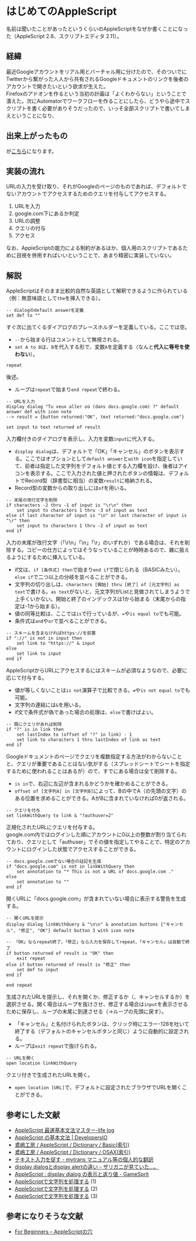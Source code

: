 # はじめてのAppleScript
名前は聞いたことがあったというくらいのAppleScriptをなぜか書くことになった（AppleScript 2.8、スクリプトエディタ 2.11）。

## 経緯
最近Googleアカウントをリアル用とバーチャル用に分けたので、そのついでにTwitterから繋がった人人から共有されるGoogleドキュメントのリンクを後者のアカウントで開きたいという欲求が生えた。  
Firefoxのアドオンを作るという当初の計画は「よくわからない」ということで潰えた。次にAutomatorでワークフローを作ることにしたら、どうやら途中でスクリプトを書く必要がありそうだったので、いっそ全部スクリプトで書いてしまえということになり、

## 出来上がったもの
が[こちら](https://github.com/yatabashi/yatabashi.github.io/blob/main/res/openGoogleLinkAsUser2.applescript)になります。

## 実装の流れ
URLの入力を受け取り、それがGoogleのページのものであれば、デフォルトでないアカウントでアクセスするためのクエリを付与してアクセスする。

1. URLを入力
1. google.com下にあるか判定
1. URLの調整
1. クエリの付与
1. アクセス

なお、AppleScriptの能力による制約があるほか、個人用のスクリプトであるために目視を併用すればいいということで、あまり精密に実装していない。

## 解説
AppleScriptはそのまま比較的自然な英語として解釈できるように作られている（例：無意味語として`the`を挿入できる）。  

```
-- dialogのdefault answerを定義
set def to ""
```
すぐ次に出てくるダイアログのプレースホルダーを定義している。ここでは空。
* `--`から始まる行はコメントとして無視される。
* `set A to B`は、`B`を代入する形で、変数`A`を定義する（なんと**代入に等号を使わない**）。

```
repeat
```
後述。
* ループは`repeat`で始まり`end repeat`で終わる。

```
-- URLを入力
display dialog "Tu veux aller où (dans docs.google.com) ?" default answer def with icon note
--> result = {button returned:"OK", text returned:"docs.google.com"}

set input to text returned of result
```
入力欄付きのダイアログを表示し、入力を変数`input`に代入する。
* `display dialog`は、デフォルトで「OK」「キャンセル」のボタンを表示する。ここではオプションとして`default answer`と`with icon`を指定していて、前者は指定した文字列をデフォルト値とする入力欄を設け、後者はアイコンを表示する。ここで入力された値と押されたボタンの情報は、デフォルトでRecord型（辞書型に相当）の変数`result`に格納される。
* Record型の変数からの取り出しには`of`を用いる。

```
-- 末尾の改行文字を削除
if characters -2 thru -1 of input is "\r\n" then
	set input to characters 1 thru -3 of input as text
else if last character of input is "\n" or last character of input is "\r" then
	set input to characters 1 thru -2 of input as text
end if
```
入力の末尾が改行文字（「\r\n」「\n」「\r」のいずれか）である場合は、それを削除する。コピーの仕方によってはそうなっていることが時時あるので、雑に扱えるようにするために挿入している。
* if文は、`if [条件式] then`で始まり`end if`で閉じられる（BASICみたい）。`else if`で二つ以上の分岐を並べることができる。
* 文字列の切り出しは、`characters [開始] thru [終了] of [元文字列] as text`で書ける。`as text`がないと、元文字列がListと見做されてしまうようで上手くいかない。開始と終了のインデックスは1から始まる（末尾からの指定は-1から始まる）。
* 値の同等比較は、ここでは`is`で行っているが、`=`や`is equal to`でも可能。
* 条件式は`and`や`or`で並べることができる。

```
-- スキームを含まなければhttps://を前置
if "://" is not in input then
	set link to "https://" & input
else
	set link to input
end if
```
AppleScriptからURLにアクセスするにはスキームが必須なようなので、必要に応じて付与する。
* 値が等しくないことは`is not`演算子で比較できる。`≠`や`is not equal to`でも可能。
* 文字列の連結には`&`を用いる。
* if文で条件式が偽であった場合の処理は、`else`で書けばよい。

```
-- 既にクエリがあれば削除
if "?" is in link then
	set lastIndex to (offset of "?" in link) - 1
	set link to characters 1 thru lastIndex of link as text
end if
```
Googleドキュメントのページでクエリを複数指定する方法がわからないことと、クエリが重要であることはない気がする（スプレッドシートでシートを指定するために使われることはあるが）ので、すでにある場合は全て削除する。
* `is in`で、右辺に左辺が含まれるかどうかを確かめることができる。
* `offset of [文字列A] in [文字列B]`によって、Bの中でA（の先頭の文字）のある位置を求めることができる。AがBに含まれていなければ0が返される。

```
-- クエリを付与
set linkWithQuery to link & "?authuser=2"
```
正規化されたURLにクエリを付与する。  
google.com内ではログインした順にアカウントに0以上の整数が割り当てられており、クエリとして「authuser」でその値を指定してやることで、特定のアカウントにログインした状態でアクセスすることができる。

```
-- docs.google.comでない場合の註記を生成
if "docs.google.com" is not in linkWithQuery then
	set annotation to "* This is not a URL of docs.google.com ."
else
	set annotation to ""
end if
```
開くURLに「docs.google.com」が含まれていない場合に表示する警告を生成する。

```
-- 開くURLを提示
display dialog linkWithQuery & "\n\n" & annotation buttons {"キャンセル", "修正", "OK"} default button 3 with icon note

-- 「OK」ならrepeat終了、「修正」なら入力を保存してrepeat、「キャンセル」は自動で終了
if button returned of result is "OK" then
	exit repeat
else if button returned of result is "修正" then
	set def to input
end if
```
```
end repeat
```
生成されたURLを提示し、それを開くか、修正するか（、キャンセルするか）を選択させる。開く場合はループを抜けさせ、修正する場合は`input`を表示させるために保存し、ループの末尾に到達させる（→ループの先頭に戻す）。
* 「キャンセル」と名付けられたボタンは、クリック時にエラー-128を吐いて終了する（デフォルトのキャンセルボタンと同じ）ように自動的に設定される。
* ループは`exit repeat`で抜けられる。

```
-- URLを開く
open location linkWithQuery
```
クエリ付きで生成されたURLを開く。
* `open location [URL]`で、デフォルトに設定されたブラウザでURLを開くことができる。

## 参考にした文献
* [AppleScript 最速基本文法マスター-life log](https://mc909j.blogspot.com/p/document.html)
* [AppleScript の基本文法 \| DevelopersIO](https://dev.classmethod.jp/articles/applescript-basic-grammar/)
* [鳶嶋工房 / AppleScript / Dictionary / Basic(索引)](http://tonbi.jp/AppleScript/Dictionary/Basic/)
* [鳶嶋工房 / AppleScript / Dictionary / OSAX(索引)](http://tonbi.jp/AppleScript/Dictionary/OSAX/)
* [テキスト入力を促す - mytrans マニュアル等の個人的な翻訳](https://sites.google.com/site/zzaatrans/home/macautomationscriptingguide/promptfortext-html)
* [display dialogとdisplay alertの違い - ザリガニが見ていた...。](https://zariganitosh.hatenablog.jp/entry/20110622/display_dialog_vs_alert)
* [AppleScript : display dialog の表示と返り値 - GameSprit](https://sdesignlabo.com/web/favicon/)
* [AppleScriptで文字列を処理する](https://www.12kai.com/scr/proptext.html) (1)
* [AppleScriptで文字列を処理する](https://www.12kai.com/scr/proptext2.html) (2)
* [AppleScriptで文字列を処理する](https://www.12kai.com/scr/proptext3.html) (3)

## 参考になりそうな文献
* [For Beginners – AppleScriptの穴](http://piyocast.com/as/master)